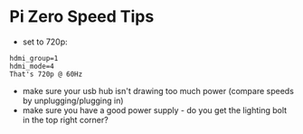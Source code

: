 # Pi Zero Speed Tips

- set to 720p:

```
hdmi_group=1
hdmi_mode=4
That's 720p @ 60Hz
```

- make sure your usb hub isn't drawing too much power (compare speeds by unplugging/plugging in)
- make sure you have a good power supply - do you get the lighting bolt in the top right corner?
